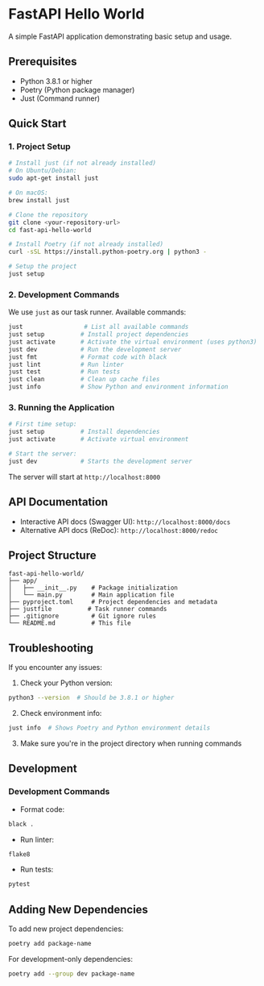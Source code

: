 # FastAPI Hello World

A simple FastAPI application demonstrating basic setup and usage.

## Prerequisites

- Python 3.8.1 or higher
- Poetry (Python package manager)
- Just (Command runner)

## Quick Start

### 1. Project Setup

```bash
# Install just (if not already installed)
# On Ubuntu/Debian:
sudo apt-get install just

# On macOS:
brew install just

# Clone the repository
git clone <your-repository-url>
cd fast-api-hello-world

# Install Poetry (if not already installed)
curl -sSL https://install.python-poetry.org | python3 -

# Setup the project
just setup
```

### 2. Development Commands

We use `just` as our task runner. Available commands:

```bash
just                 # List all available commands
just setup          # Install project dependencies
just activate       # Activate the virtual environment (uses python3)
just dev            # Run the development server
just fmt            # Format code with black
just lint           # Run linter
just test           # Run tests
just clean          # Clean up cache files
just info           # Show Python and environment information
```

### 3. Running the Application

```bash
# First time setup:
just setup          # Install dependencies
just activate       # Activate virtual environment

# Start the server:
just dev            # Starts the development server
```

The server will start at `http://localhost:8000`

## API Documentation

- Interactive API docs (Swagger UI): `http://localhost:8000/docs`
- Alternative API docs (ReDoc): `http://localhost:8000/redoc`

## Project Structure
```
fast-api-hello-world/
├── app/
│   ├── __init__.py    # Package initialization
│   └── main.py        # Main application file
├── pyproject.toml     # Project dependencies and metadata
├── justfile          # Task runner commands
├── .gitignore         # Git ignore rules
└── README.md          # This file
```

## Troubleshooting

If you encounter any issues:

1. Check your Python version:
```bash
python3 --version  # Should be 3.8.1 or higher
```

2. Check environment info:
```bash
just info  # Shows Poetry and Python environment details
```

3. Make sure you're in the project directory when running commands

## Development

### Development Commands

- Format code:
```bash
black .
```

- Run linter:
```bash
flake8
```

- Run tests:
```bash
pytest
```

## Adding New Dependencies

To add new project dependencies:
```bash
poetry add package-name
```

For development-only dependencies:
```bash
poetry add --group dev package-name
``` 